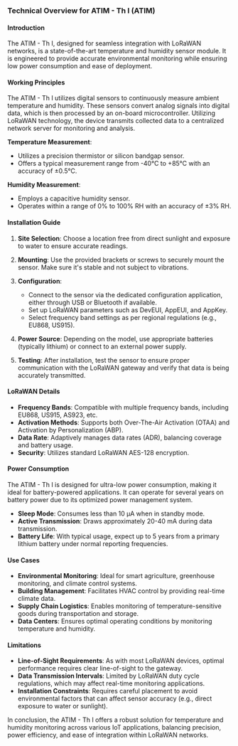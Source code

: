 ### Technical Overview for ATIM - Th I (ATIM)

#### Introduction
The ATIM - Th I, designed for seamless integration with LoRaWAN networks, is a state-of-the-art temperature and humidity sensor module. It is engineered to provide accurate environmental monitoring while ensuring low power consumption and ease of deployment.

#### Working Principles
The ATIM - Th I utilizes digital sensors to continuously measure ambient temperature and humidity. These sensors convert analog signals into digital data, which is then processed by an on-board microcontroller. Utilizing LoRaWAN technology, the device transmits collected data to a centralized network server for monitoring and analysis.

**Temperature Measurement**: 
- Utilizes a precision thermistor or silicon bandgap sensor.
- Offers a typical measurement range from -40°C to +85°C with an accuracy of ±0.5°C.

**Humidity Measurement**:
- Employs a capacitive humidity sensor.
- Operates within a range of 0% to 100% RH with an accuracy of ±3% RH.

#### Installation Guide
1. **Site Selection**: Choose a location free from direct sunlight and exposure to water to ensure accurate readings.
2. **Mounting**: Use the provided brackets or screws to securely mount the sensor. Make sure it's stable and not subject to vibrations.
3. **Configuration**: 
   - Connect to the sensor via the dedicated configuration application, either through USB or Bluetooth if available.
   - Set up LoRaWAN parameters such as DevEUI, AppEUI, and AppKey.
   - Select frequency band settings as per regional regulations (e.g., EU868, US915).

4. **Power Source**: Depending on the model, use appropriate batteries (typically lithium) or connect to an external power supply.
5. **Testing**: After installation, test the sensor to ensure proper communication with the LoRaWAN gateway and verify that data is being accurately transmitted.

#### LoRaWAN Details
- **Frequency Bands**: Compatible with multiple frequency bands, including EU868, US915, AS923, etc.
- **Activation Methods**: Supports both Over-The-Air Activation (OTAA) and Activation by Personalization (ABP).
- **Data Rate**: Adaptively manages data rates (ADR), balancing coverage and battery usage.
- **Security**: Utilizes standard LoRaWAN AES-128 encryption.

#### Power Consumption
The ATIM - Th I is designed for ultra-low power consumption, making it ideal for battery-powered applications. It can operate for several years on battery power due to its optimized power management system.

- **Sleep Mode**: Consumes less than 10 µA when in standby mode.
- **Active Transmission**: Draws approximately 20-40 mA during data transmission.
- **Battery Life**: With typical usage, expect up to 5 years from a primary lithium battery under normal reporting frequencies.

#### Use Cases
- **Environmental Monitoring**: Ideal for smart agriculture, greenhouse monitoring, and climate control systems.
- **Building Management**: Facilitates HVAC control by providing real-time climate data.
- **Supply Chain Logistics**: Enables monitoring of temperature-sensitive goods during transportation and storage.
- **Data Centers**: Ensures optimal operating conditions by monitoring temperature and humidity.

#### Limitations
- **Line-of-Sight Requirements**: As with most LoRaWAN devices, optimal performance requires clear line-of-sight to the gateway.
- **Data Transmission Intervals**: Limited by LoRaWAN duty cycle regulations, which may affect real-time monitoring applications.
- **Installation Constraints**: Requires careful placement to avoid environmental factors that can affect sensor accuracy (e.g., direct exposure to water or sunlight).

In conclusion, the ATIM - Th I offers a robust solution for temperature and humidity monitoring across various IoT applications, balancing precision, power efficiency, and ease of integration within LoRaWAN networks.
